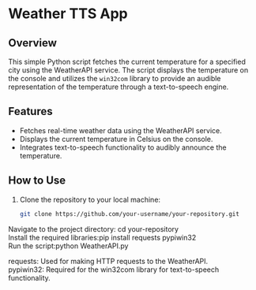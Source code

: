 # Weather TTS App

## Overview

This simple Python script fetches the current temperature for a specified city using the WeatherAPI service. The script displays the temperature on the console and utilizes the `win32com` library to provide an audible representation of the temperature through a text-to-speech engine.

## Features

- Fetches real-time weather data using the WeatherAPI service.
- Displays the current temperature in Celsius on the console.
- Integrates text-to-speech functionality to audibly announce the temperature.

## How to Use

1. Clone the repository to your local machine:

   ```bash
   git clone https://github.com/your-username/your-repository.git

Navigate to the project directory: cd your-repository
<br>
Install the required libraries:pip install requests pypiwin32
<br>
Run the script:python WeatherAPI.py

requests: Used for making HTTP requests to the WeatherAPI.
<br>
pypiwin32: Required for the win32com library for text-to-speech functionality.




